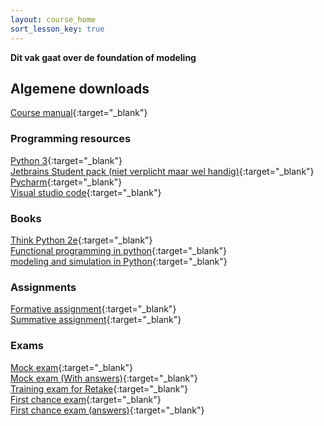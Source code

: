 ```yaml
---
layout: course_home
sort_lesson_key: true
---
```


**Dit vak gaat over de foundation of modeling**

## Algemene downloads
[Course manual](https://drive.google.com/file/d/1TbWtO6cazdJR_JTsok-g0E5pu8YgOjvs/view?usp=sharing){:target="_blank"}  

### Programming resources
[Python 3](http://www.python.org){:target="_blank"}  
[Jetbrains Student pack (niet verplicht maar wel handig)](https://www.jetbrains.com/community/education/#students){:target="_blank"}  
[Pycharm](https://www.jetbrains.com/pycharm/){:target="_blank"}  
[Visual studio code](https://code.visualstudio.com/Download){:target="_blank"}  

### Books
[Think Python 2e](http://greenteapress.com/thinkpython2/thinkpython2.pdf){:target="_blank"}  
[Functional programming in python](https://drive.google.com/file/d/10stWz6Cz8fEyire9d-fQGT5mB7Y8EkuV/view){:target="_blank"}  
[modeling and simulation in Python](http://greenteapress.com/modsimpy/ModSimPy3.pdf){:target="_blank"}  

### Assignments
[Formative assignment](https://drive.google.com/file/d/1wB0FwzsSTCr3s8JQhU6Uu3Wr78HlotRj/view?usp=sharing){:target="_blank"}  
[Summative assignment](https://drive.google.com/file/d/1ZbGhYbUCvOFoHdZwj412v98lPtwAaRvn/view?usp=sharing){:target="_blank"}  


### Exams
[Mock exam](https://drive.google.com/file/d/12I_cjddrV3iI4mIrJK8YLAzx39Z0Laum/view?usp=sharing){:target="_blank"}  
[Mock exam (With answers)](https://drive.google.com/file/d/16t6JiurMMF54uCnffRShxVjwQ8umDJ_q/view?usp=sharing){:target="_blank"}  
[Training exam for Retake](https://drive.google.com/file/d/19FMBu56QzzNq_c92hdhrL8TdlfOWoTqO/view?usp=sharing){:target="_blank"}  
[First chance exam](https://drive.google.com/file/d/1oGCdEVR37GqlVCNmHQg-GevHsLNjjhSK/view?usp=sharing){:target="_blank"}  
[First chance exam (answers)](https://drive.google.com/file/d/1swP9VFD5rNOz1jocr-EHYZ-3aArHFzOM/view?usp=sharing){:target="_blank"}  

